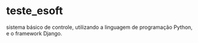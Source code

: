 # teste_esoft
sistema básico de controle, utilizando a linguagem de programação Python, e o framework Django.
